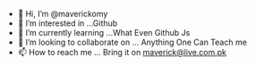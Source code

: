 - 👋 Hi, I’m @maverickomy
- 👀 I’m interested in ...Github
- 🌱 I’m currently learning ...What Even Github Js
- 💞️ I’m looking to collaborate on ... Anything One Can Teach me
- 📫 How to reach me ... Bring it on maverick@live.com.pk

<!---
maverickomy/maverickomy is a ✨ special ✨ repository because its `README.md` (this file) appears on your GitHub profile.
You can click the Preview link to take a look at your changes.
--->
